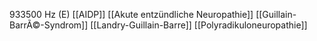 933500 Hz (E)
[[AIDP]]
[[Akute entzündliche Neuropathie]]
[[Guillain-BarrÃ©-Syndrom]]
[[Landry-Guillain-Barre]]
[[Polyradikuloneuropathie]]